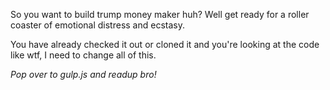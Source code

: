 So you want to build trump money maker huh?
Well get ready for a roller coaster of emotional distress and ecstasy.

You have already checked it out or cloned it and you're looking at the
code like wtf, I need to change all of this.


*Pop over to gulp.js and readup bro!*



